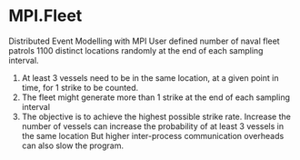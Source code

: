 # MPI.Fleet
Distributed Event Modelling with MPI
User defined number of naval fleet patrols 1100 distinct locations randomly at the end of each sampling interval.
1. At least 3 vessels need to be in the same location, at a given point in time, for 1 strike to be counted.
2. The fleet might generate more than 1 strike at the end of each sampling interval
3. The objective is to achieve the highest possible strike rate.
    Increase the number of vessels can increase the probability of at least 3 vessels in the same location
    But higher inter-process communication overheads can also slow the program.
